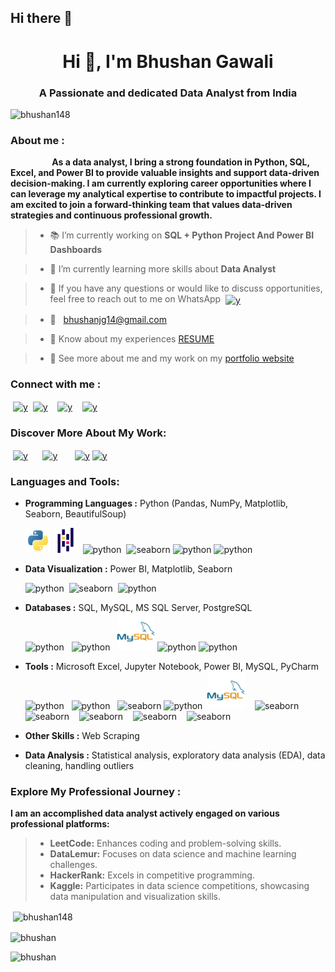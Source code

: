 

## Hi there 👋

<h1 align="center">Hi 👋, I'm Bhushan Gawali</h1>
<h3 align="center">A Passionate and dedicated Data Analyst from India</h3>

<p align="left"> <img src="https://komarev.com/ghpvc/?username=bhushan148&label=Profile%20views&color=0e75b6&style=flat" alt="bhushan148" /> </p>

<h3 align="left">About me :</h3>

<b>&nbsp;&nbsp;&nbsp;&nbsp;&nbsp;&nbsp;&nbsp;&nbsp;&nbsp;&nbsp;&nbsp;&nbsp;&nbsp;&nbsp;&nbsp;&nbsp;&nbsp;&nbsp;&nbsp;&nbsp;As a data analyst, I bring a strong foundation in Python, SQL, Excel, and Power BI to provide valuable insights and support data-driven decision-making. I am currently exploring career opportunities where I can leverage my analytical expertise to contribute to impactful projects. I am excited to join a forward-thinking team that values data-driven strategies and continuous professional growth.</b>

> - 📚 I’m currently working on **SQL + Python Project And Power BI Dashboards**

> - 🌱 I’m currently learning more skills about **Data Analyst**

> - 💬 If you have any questions or would like to discuss opportunities, feel free to reach out to me on WhatsApp&nbsp;&nbsp;<a href="http://Wa.me/+917743927365"><img align="center" src="https://cdn-icons-png.flaticon.com/128/3536/3536445.png" alt="y" height="25" width="25" /></a>

> - 📧  &nbsp;&nbsp;<a href="mailto:bhushanjg14@gmail.com">bhushanjg14@gmail.com</a>

> - 📄 Know about my experiences [RESUME](RESUME)

> - 🔗 See more about me and my work on my [portfolio website](https://your-portfolio-link.com)

<h3 align="left">Connect with me :</h3>
<p align="left">
&nbsp;<a href="https://x.com/Bhushan58619812?t=ypTn9S1wC7tqCiEE087AZg&s=08" target="blank"><img align="center" src="https://raw.githubusercontent.com/rahuldkjain/github-profile-readme-generator/master/src/images/icons/Social/twitter.svg" alt="y" height="30" width="40" /></a>
&nbsp;<a href="https://www.linkedin.com/in/bhushan-gawali-97b645233?utm_source=share&utm_campaign=share_via&utm_content=profile&utm_medium=android_app" target="blank"><img align="center" src="https://raw.githubusercontent.com/rahuldkjain/github-profile-readme-generator/master/src/images/icons/Social/linked-in-alt.svg" alt="y" height="30" width="40" /></a>
&nbsp;<a href="https://www.facebook.com/bhushan.gawali.568" alt="y" height="30" width="40" /></a>
&nbsp;<a href="http://instagram.com/bhushangawali_148" target="blank"><img align="center" src="https://raw.githubusercontent.com/rahuldkjain/github-profile-readme-generator/master/src/images/icons/Social/instagram.svg" alt="y" height="30" width="40" /></a>
&nbsp;&nbsp;&nbsp;<a href="tel:7743927365" target="blank"><img align="center" src="https://cdn-icons-png.flaticon.com/128/552/552489.png" alt="y" height="30" width="30" /></a>
</p>

<h3 align="left">Discover More About My Work:</h3>
&nbsp;<a href="https://leetcode.com/u/bhushanjg14/" target="blank"><img align="center" src="https://raw.githubusercontent.com/rahuldkjain/github-profile-readme-generator/master/src/images/icons/Social/leet-code.svg" alt="y" height="30" width="40" /></a>
&nbsp;&nbsp;&nbsp;&nbsp;&nbsp;<a href="https://datalemur.com/profile" target="blank"><img align="center" src="https://datalemur.com/_next/image?url=%2Flogo.png&w=256&q=75" alt="y" height="26" width="140" /></a>
&nbsp;&nbsp;&nbsp;&nbsp;&nbsp;&nbsp;<a href="https://www.hackerrank.com/profile/bhushanjg14" target="blank"><img align="center" src="https://hrcdn.net/fcore/assets/brand/logo-new-white-green-a5cb16e0ae.svg" alt="y" height="26" width="140" /></a>
<a href="https://www.kaggle.com/bhushangawali148" target="blank"><img align="center" src="https://www.kaggle.com/static/images/site-logo.svg" alt="y" height="26" width="140" /></a>

<h3 align="left">Languages and Tools:</h3>

- <p><b>Programming Languages :</b> Python (Pandas, NumPy, Matplotlib, Seaborn, BeautifulSoup)
  <p>
   <img src="https://raw.githubusercontent.com/devicons/devicon/master/icons/python/python-original.svg" alt="python" width="40" height="40"/>
  <img src="https://raw.githubusercontent.com/devicons/devicon/2ae2a900d2f041da66e950e4d48052658d850630/icons/pandas/pandas-original.svg" alt="pandas" width="40" height="40"/> 
  &nbsp;<img src="https://numpy.org/images/logo.svg" alt="python" width="40" height="40"/>
  &nbsp;<img src="https://seaborn.pydata.org/_images/logo-mark-lightbg.svg" alt="seaborn" width="40" height="40"/> </a>
  <img src="https://matplotlib.org/_static/logo_dark.svg" alt="python" width="150" height="40"/> 
  <img src="https://www.jeveuxetredatascientist.fr/wp-content/uploads/2022/06/BeautifulSoup.jpg" alt="python" width="150" height="40"/> </p>
- <b>Data Visualization :</b> Power BI, Matplotlib, Seaborn
  <p <img src="https://numpy.org/images/logo.svg" alt="python" width="40" height="40"/>
     <img src="https://img.icons8.com/?size=48&id=3sGOUDo9nJ4k&format=png" alt="python" width="40" height="40"/>
     &nbsp;<img src="https://seaborn.pydata.org/_images/logo-mark-lightbg.svg" alt="seaborn" width="40" height="40"/>
     &nbsp;<img src="https://matplotlib.org/_static/logo_dark.svg" alt="python" width="150" height="40"/>  </p>
- <b>Databases :</b> SQL, MySQL, MS SQL Server, PostgreSQL
  <br> <img src="https://numpy.org/images/logo.svg" alt="python" width="40" height="40"/>
     &nbsp;&nbsp;<img src="https://cdn-icons-png.flaticon.com/128/4492/4492311.png" alt="python" width="40" height="40"/>
     &nbsp;&nbsp;<img src="https://raw.githubusercontent.com/devicons/devicon/master/icons/mysql/mysql-original-wordmark.svg" alt="seaborn" width="60" height="60"/>
     <img src="https://www.svgrepo.com/show/303229/microsoft-sql-server-logo.svg" alt="python" width="50" height="50"/>
     <img src="https://www.postgresql.org/media/img/about/press/elephant.png" alt="python" width="40" height="40"/>
- <b>Tools :</b> Microsoft Excel, Jupyter Notebook, Power BI, MySQL, PyCharm
  <br> <img src="https://numpy.org/images/logo.svg" alt="python" width="40" height="40"/>
     &nbsp;&nbsp;<img src="https://mailmeteor.com/logos/assets/PNG/Microsoft_Office_Excel_Logo_128px.png" alt="python" width="40" height="40"/>
     &nbsp;&nbsp;<img src="https://jupyter.org/assets/homepage/main-logo.svg" alt="seaborn" width="40" height="40"/>
     <img src="https://img.icons8.com/?size=48&id=3sGOUDo9nJ4k&format=png" alt="python" width="40" height="40"/>
     &nbsp;<img src="https://raw.githubusercontent.com/devicons/devicon/master/icons/mysql/mysql-original-wordmark.svg" alt="seaborn" width="60" height="60"/>
     &nbsp;&nbsp;&nbsp;<img src="https://upload.wikimedia.org/wikipedia/commons/thumb/1/1d/PyCharm_Icon.svg/768px-PyCharm_Icon.svg.png" alt="seaborn" width="40" height="35"/>
     &nbsp;&nbsp;&nbsp;<img src="https://mailmeteor.com/logos/assets/PNG/Microsoft_Office_Word_Logo_128px.png" alt="seaborn" width="40" height="40"/>
     &nbsp;&nbsp;&nbsp;<img src="https://mailmeteor.com/logos/assets/PNG/Microsoft_Office_PowerPoint_Logo_128px.png" alt="seaborn" width="40" height="40"/>
     &nbsp;&nbsp;&nbsp;<img src="https://mailmeteor.com/logos/assets/PNG/Microsoft_Office_Teams_Logo_128px.png" alt="seaborn" width="40" height="40"/>
     &nbsp;&nbsp;&nbsp;<img src="https://mailmeteor.com/logos/assets/PNG/Microsoft_Office_Outlook_Logo_128px.png" alt="seaborn" width="40" height="40"/>
 
- <b>Other Skills :</b> Web Scraping
- <b>Data Analysis :</b> Statistical analysis, exploratory data analysis (EDA), data cleaning, handling outliers

<h3 align="left">Explore My Professional Journey : </h3>
 <b> I am an accomplished data analyst actively engaged on various professional platforms:</b>

> - <b>LeetCode:</b> Enhances coding and problem-solving skills.
> - <b>DataLemur:</b> Focuses on data science and machine learning challenges.
> - <b>HackerRank:</b> Excels in competitive programming.
> - <b>Kaggle:</b> Participates in data science competitions, showcasing data manipulation and visualization skills.


<p>&nbsp;<img align="center" src="https://github-readme-stats.vercel.app/api?username=bhushan148&show_icons=true&locale=en" alt="bhushan148" /></p>

<p><img align="center" src="https://github-readme-streak-stats.herokuapp.com/?user=bhushan148&" alt="bhushan" /></p>


<p><img align="left" src="https://github-readme-stats.vercel.app/api/top-langs?username=bhushan148&show_icons=true&locale=en&layout=compact" alt="bhushan" /></p>
